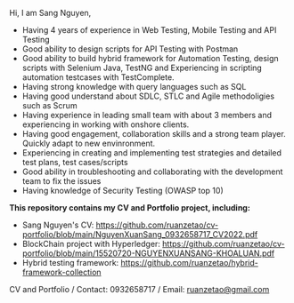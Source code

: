 Hi, I am Sang Nguyen,

- Having 4 years of experience in Web Testing, Mobile Testing and API Testing
- Good ability to design scripts for API Testing with Postman
- Good ability to build hybrid framework for Automation Testing, design scripts with Selenium Java, TestNG and
Experiencing in scripting automation testcases with TestComplete.
- Having strong knowledge with query languages such as SQL
- Having good understand about SDLC, STLC and Agile methodoligies such as Scrum
- Having experience in leading small team with about 3 members and experiencing in working with onshore clients.
- Having good engagement, collaboration skills and a strong team player. Quickly adapt to new envinronment.
- Experiencing in creating and implementing test strategies and detailed test plans, test cases/scripts
- Good ability in troubleshooting and collaborating with the development team to fix the issues
- Having knowledge of Security Testing (OWASP top 10)

**This repository contains my CV and Portfolio project, including:**
- Sang Nguyen's CV: https://github.com/ruanzetao/cv-portfolio/blob/main/NguyenXuanSang_0932658717_CV2022.pdf
- BlockChain project with Hyperledger: https://github.com/ruanzetao/cv-portfolio/blob/main/15520720-NGUYENXUANSANG-KHOALUAN.pdf
- Hybrid testing framework: https://github.com/ruanzetao/hybrid-framework-collection

CV and Portfolio / Contact: 0932658717 / Email: ruanzetao@gmail.com
